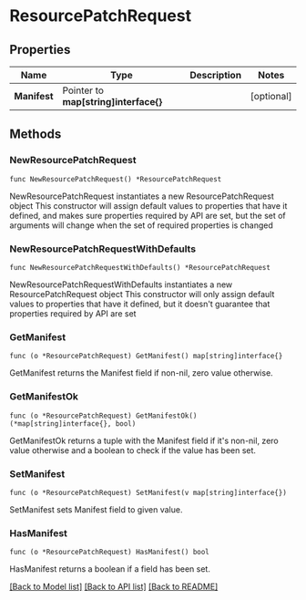 # ResourcePatchRequest

## Properties

Name | Type | Description | Notes
------------ | ------------- | ------------- | -------------
**Manifest** | Pointer to **map[string]interface{}** |  | [optional] 

## Methods

### NewResourcePatchRequest

`func NewResourcePatchRequest() *ResourcePatchRequest`

NewResourcePatchRequest instantiates a new ResourcePatchRequest object
This constructor will assign default values to properties that have it defined,
and makes sure properties required by API are set, but the set of arguments
will change when the set of required properties is changed

### NewResourcePatchRequestWithDefaults

`func NewResourcePatchRequestWithDefaults() *ResourcePatchRequest`

NewResourcePatchRequestWithDefaults instantiates a new ResourcePatchRequest object
This constructor will only assign default values to properties that have it defined,
but it doesn't guarantee that properties required by API are set

### GetManifest

`func (o *ResourcePatchRequest) GetManifest() map[string]interface{}`

GetManifest returns the Manifest field if non-nil, zero value otherwise.

### GetManifestOk

`func (o *ResourcePatchRequest) GetManifestOk() (*map[string]interface{}, bool)`

GetManifestOk returns a tuple with the Manifest field if it's non-nil, zero value otherwise
and a boolean to check if the value has been set.

### SetManifest

`func (o *ResourcePatchRequest) SetManifest(v map[string]interface{})`

SetManifest sets Manifest field to given value.

### HasManifest

`func (o *ResourcePatchRequest) HasManifest() bool`

HasManifest returns a boolean if a field has been set.


[[Back to Model list]](../README.md#documentation-for-models) [[Back to API list]](../README.md#documentation-for-api-endpoints) [[Back to README]](../README.md)


